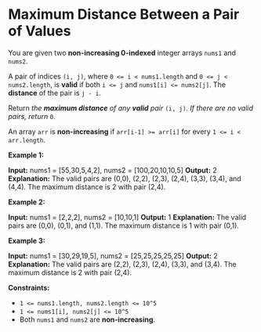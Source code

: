 # Maximum Distance Between a Pair of Values

You are given two **non-increasing 0-indexed** integer arrays `nums1`​​​​​​ and `nums2`​​​​​​.

A pair of indices `(i, j)`, where `0 <= i < nums1.length` and `0 <= j < nums2.length`, is **valid** if both `i <= j` and `nums1[i] <= nums2[j]`. The **distance** of the pair is `j - i`​​​​.

Return _the **maximum distance** of any **valid** pair_ `(i, j)`_. If there are no valid pairs, return_ `0`.

An array `arr` is **non-increasing** if `arr[i-1] >= arr[i]` for every `1 <= i < arr.length`.

**Example 1:**

**Input:** nums1 = \[55,30,5,4,2\], nums2 = \[100,20,10,10,5\]
**Output:** 2
**Explanation:** The valid pairs are (0,0), (2,2), (2,3), (2,4), (3,3), (3,4), and (4,4).
The maximum distance is 2 with pair (2,4).

**Example 2:**

**Input:** nums1 = \[2,2,2\], nums2 = \[10,10,1\]
**Output:** 1
**Explanation:** The valid pairs are (0,0), (0,1), and (1,1).
The maximum distance is 1 with pair (0,1).

**Example 3:**

**Input:** nums1 = \[30,29,19,5\], nums2 = \[25,25,25,25,25\]
**Output:** 2
**Explanation:** The valid pairs are (2,2), (2,3), (2,4), (3,3), and (3,4).
The maximum distance is 2 with pair (2,4).

**Constraints:**

* `1 <= nums1.length, nums2.length <= 10^5`
* `1 <= nums1[i], nums2[j] <= 10^5`
* Both `nums1` and `nums2` are **non-increasing**.
